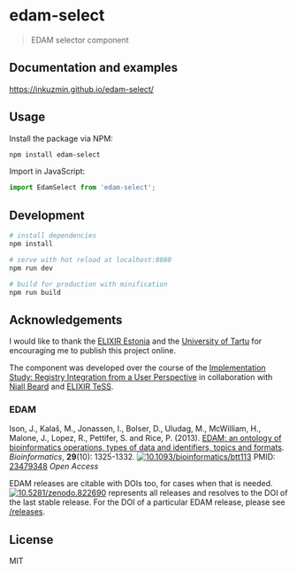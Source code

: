 # edam-select

> EDAM selector component

## Documentation and examples
https://inkuzmin.github.io/edam-select/

## Usage
Install the package via NPM:
```bash
npm install edam-select
```

Import in JavaScript:
```javascript
import EdamSelect from 'edam-select';
```

## Development

```bash
# install dependencies
npm install

# serve with hot reload at localhost:8080
npm run dev

# build for production with minification
npm run build
```

## Acknowledgements

I would like to thank the [ELIXIR Estonia](https://elixir.ut.ee) and the [University of Tartu](https://www.ut.ee/et) for encouraging me to publish this project online.

The component was developed over the course of the [Implementation Study: Registry Integration from a User Perspective](https://www.elixir-europe.org/about-us/implementation-studies/elixir-integration-user-perspective) in collaboration with [Niall Beard](https://github.com/njall) and [ELIXIR TeSS](https://tess.elixir-europe.org).

### EDAM

Ison, J., Kalaš, M., Jonassen, I., Bolser, D., Uludag, M., McWilliam, H., Malone, J., Lopez, R., Pettifer, S. and Rice, P. (2013). [EDAM: an ontology of bioinformatics operations, types of data and identifiers, topics and formats](http://bioinformatics.oxfordjournals.org/content/29/10/1325.full). _Bioinformatics_, **29**(10): 1325-1332.
[![10.1093/bioinformatics/btt113](https://zenodo.org/badge/DOI/10.1093/bioinformatics/btt113.svg)](https://doi.org/10.1093/bioinformatics/btt113) PMID: [23479348](http://www.ncbi.nlm.nih.gov/pubmed/23479348) _Open Access_

EDAM releases are citable with DOIs too, for cases when that is needed. [![10.5281/zenodo.822690](https://zenodo.org/badge/DOI/10.5281/zenodo.822690.svg)](https://doi.org/10.5281/zenodo.822690) represents all releases and resolves to the DOI of the last stable release. For the DOI of a particular EDAM release, please see [/releases](https://github.com/edamontology/edamontology/tree/master/releases).

## License
MIT
